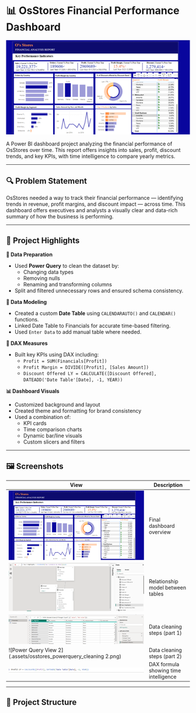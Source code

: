 # 📊 OsStores Financial Performance Dashboard

![OsStores Banner](.assets/osstores_dashboard_main.png)

A Power BI dashboard project analyzing the financial performance of OsStores over time. This report offers insights into sales, profit, discount trends, and key KPIs, with time intelligence to compare yearly metrics. 

---

## 🔍 Problem Statement

OsStores needed a way to track their financial performance — identifying trends in revenue, profit margins, and discount impact — across time. This dashboard offers executives and analysts a visually clear and data-rich summary of how the business is performing.

---

## 🚀 Project Highlights

**📌 Data Preparation**
- Used **Power Query** to clean the dataset by:
  - Changing data types
  - Removing nulls
  - Renaming and transforming columns
- Split and filtered unnecessary rows and ensured schema consistency.

**🔧 Data Modeling**
- Created a custom **Date Table** using `CALENDARAUTO()` and `CALENDAR()` functions.
- Linked Date Table to Financials for accurate time-based filtering.
- Used `Enter Data` to add manual table where needed.

**📐 DAX Measures**
- Built key KPIs using DAX including:
  - `Profit = SUM(Financials[Profit])`
  - `Profit Margin = DIVIDE([Profit], [Sales Amount])`
  - `Discount Offered LY = CALCULATE([Discount Offered], DATEADD('Date Table'[Date], -1, YEAR))`

**📊 Dashboard Visuals**
- Customized background and layout
- Created theme and formatting for brand consistency
- Used a combination of:
  - KPI cards
  - Time comparison charts
  - Dynamic bar/line visuals
  - Custom slicers and filters

---

## 🖼️ Screenshots

| View | Description |
|------|-------------|
| ![Main Dashboard](.assets/osstores_dashboard_main.png) | Final dashboard overview |
| ![Data Model](.assets/osstores_data_table_model.png) | Relationship model between tables |
| ![Power Query View](.assets/osstores_powerquery_cleaning.png) | Data cleaning steps (part 1) |
| ![Power Query View 2](.assets/osstores_powerquery_cleaning 2.png) | Data cleaning steps (part 2) |
| ![DAX Measure](.assets/osstores_dax_formula.png) | DAX formula showing time intelligence |

---

## 📁 Project Structure
